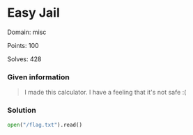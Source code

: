 # Easy Jail

Domain: misc

Points: 100

Solves: 428

### Given information

> I made this calculator. I have a feeling that it's not safe :(

### Solution

```py
open("/flag.txt").read()
```
